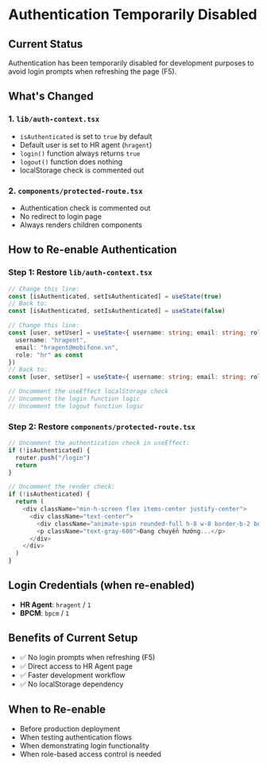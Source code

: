 # Authentication Temporarily Disabled

## Current Status
Authentication has been temporarily disabled for development purposes to avoid login prompts when refreshing the page (F5).

## What's Changed

### 1. `lib/auth-context.tsx`
- `isAuthenticated` is set to `true` by default
- Default user is set to HR agent (`hragent`)
- `login()` function always returns `true`
- `logout()` function does nothing
- localStorage check is commented out

### 2. `components/protected-route.tsx`
- Authentication check is commented out
- No redirect to login page
- Always renders children components

## How to Re-enable Authentication

### Step 1: Restore `lib/auth-context.tsx`
```typescript
// Change this line:
const [isAuthenticated, setIsAuthenticated] = useState(true)
// Back to:
const [isAuthenticated, setIsAuthenticated] = useState(false)

// Change this line:
const [user, setUser] = useState<{ username: string; email: string; role: 'hr' | 'bpcm' } | null>({
  username: "hragent",
  email: "hragent@mobifone.vn",
  role: "hr" as const
})
// Back to:
const [user, setUser] = useState<{ username: string; email: string; role: 'hr' | 'bpcm' } | null>(null)

// Uncomment the useEffect localStorage check
// Uncomment the login function logic
// Uncomment the logout function logic
```

### Step 2: Restore `components/protected-route.tsx`
```typescript
// Uncomment the authentication check in useEffect:
if (!isAuthenticated) {
  router.push("/login")
  return
}

// Uncomment the render check:
if (!isAuthenticated) {
  return (
    <div className="min-h-screen flex items-center justify-center">
      <div className="text-center">
        <div className="animate-spin rounded-full h-8 w-8 border-b-2 border-blue-600 mx-auto mb-4"></div>
        <p className="text-gray-600">Đang chuyển hướng...</p>
      </div>
    </div>
  )
}
```

## Login Credentials (when re-enabled)
- **HR Agent**: `hragent` / `1`
- **BPCM**: `bpcm` / `1`

## Benefits of Current Setup
- ✅ No login prompts when refreshing (F5)
- ✅ Direct access to HR Agent page
- ✅ Faster development workflow
- ✅ No localStorage dependency

## When to Re-enable
- Before production deployment
- When testing authentication flows
- When demonstrating login functionality
- When role-based access control is needed
